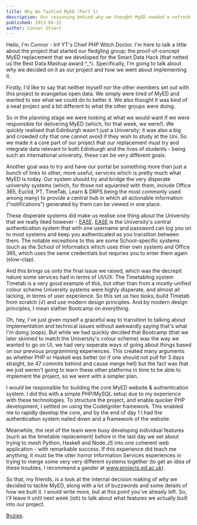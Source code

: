 ```yaml
---
title: Why We Tackled MyED (Part 1)
description: Our reasoning behind why we thought MyED needed a refresh (it's a long one).
published: 2013-04-15
author: Connor Stuart
---
```


Hello, I'm Connor - Inf YT's Chief PHP Witch Doctor. I'm here to talk a little about the project that started our fledgling group; the proof-of-concept MyED replacement that we developed for the Smart Data Hack (that netted us the Best Data Mashup award ^_^). Specifically, I'm going to talk about why we decided on it as our project and how we went about implementing it.

Firstly, I'd like to say that neither myself nor the other members set out with this project to evangelise open data. We simply were tired of MyED and wanted to see what we could do to better it. We also thought it was kind of a neat project and a bit different to what the other groups were doing. 

So in the planning stage we were looking at what we would want if we were responsible for delivering MyED (which, for that week, we were!). We quickly realised that Edinburgh wasn't just a University; it was also a big and crowded city that one cannot avoid if they wish to study at the Uni. So we made it a core part of our project that our replacement must try and integrate data relevant to both Edinburgh and the lives of students - being such an international university, these can be very different goals. 

Another goal was to try and have our portal be something more than just a bunch of links to other, more useful, services which is pretty much what MyED is today. Our system should try and bridge the very disperate university systems (which, for those not aquianted with them, include Office 365, Euclid, PT, TimeTab, Learn & DRPS being the most commonly used among many) to provide a central hub in which all actionable information ("notifications") generated by them can be viewed in one place.

These disperate systems did make us realise one thing about the University that we really liked however - [EASE]. [EASE] is the University's central authentication system that with one username and password can log you on to most systems and keep you authenticated as you transition between them. The notable exceptions to this are some School-specific systems (such as the School of Informatics which uses thier own system) and Office 365, which uses the same credentials but requries you to enter them again (slow-clap).

And this brings us onto the final issue we raised, which was the decrepit nature some services had in terms of UI/UX. The Timetabling system Timetab is a very good example of this, but other than from a mostly-unified colour scheme University systems were highly disperate, and almost all lacking, in terms of user experience. So this set us two tasks; build Timetab from scratch (√) and use modern design principles. And by modern design principles, I mean slather Bootcamp on everything.

Oh, hey, I've just given myself a graceful way to transition to talking about implementation and technical issues without awkwardly saying that's what I'm doing (oops). But while we had quickly decided that Bootcamp (that we later skinned to match the University's colour scheme) was the way we wanted to go on UI, we had very seperate ways of going about things based on our previous programming experiences. This created many arguments as whether PHP or Haskell was better (or if one should not pull for 3 days straight, be 47 commits behind and cause merge hell) but the fact was that we just weren't going to learn these other platforms in time to be able to implement the project, so we went with a simpler plan.

I would be responsible for building the core MyED website & authentication system. I did this with a simple PHP/MySQL setup due to my experience with these technologies. To structure the project, and enable quicker PHP development, I settled on using the CodeIgniter framework. This enabled me to rapidly develop the core, and by the end of day 1 I had the authentication system nailed down and a framework of the website.

Meanwhile, the rest of the team were busy developing individual features (such as the timetable replacement) before in the last day we set about trying to mesh Python, Haskell and Node.JS into one coherent web application - with remarkable success. If this experience did teach me anything, it must be the utter horror Information Services experiences in trying to merge some very very different systems together (to get an idea of these troubles, I recommend a gander at www.projects.ed.ac.uk).

So that, my friends, is a look at the internal decision making of why we decided to tackle MyED, along with a lot of buzzwords and some details of how we built it. I would write more, but at this point you've already left. So, I'll leave it until next week (ish) to talk about what features we actually built into our project. 

[Byzies].

<!--footnotes and links-->

[EASE]: https://www.ease.ed.ac.uk/
[Byzies]: http://www.youtube.com/watch?v=5T75MhFcKM4